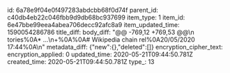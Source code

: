 id: 6a78e9f04e0f497283abdcbb68f0d74f
parent_id: c40db4eb22c046fbb9d9db68bc937699
item_type: 1
item_id: 6e47bbe99eea4abea706decc92afc8a9
item_updated_time: 1590054286786
title_diff: 
body_diff: "@@ -769,12 +769,53 @@\n tories%0A* ...\n+%0A%0A# Wikipedia chain rel%0A20/05/2020 17:44%0A\n"
metadata_diff: {"new":{},"deleted":[]}
encryption_cipher_text: 
encryption_applied: 0
updated_time: 2020-05-21T09:44:50.781Z
created_time: 2020-05-21T09:44:50.781Z
type_: 13